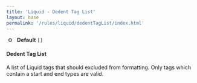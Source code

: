 ```yaml
---
title: 'Liquid - Dedent Tag List'
layout: base
permalink: '/rules/liquid/dedentTagList/index.html'
---
```


&nbsp;⚙️&nbsp;&nbsp;&nbsp;**Default** `[]`

#### Dedent Tag List

A list of Liquid tags that should excluded from formatting. Only tags which contain a start and end types are valid.
